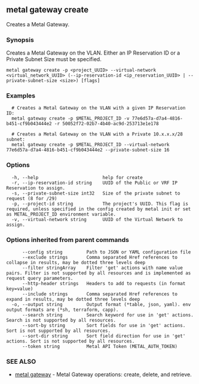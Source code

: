 ## metal gateway create

Creates a Metal Gateway.

### Synopsis

Creates a Metal Gateway on the VLAN. Either an IP Reservation ID or a Private Subnet Size must be specified.

```
metal gateway create -p <project_UUID> --virtual-network <virtual_network_UUID> (--ip-reservation-id <ip_reservation_UUID> | --private-subnet-size <size>) [flags]
```

### Examples

```
  # Creates a Metal Gateway on the VLAN with a given IP Reservation ID:
  metal gateway create -p $METAL_PROJECT_ID -v 77e6d57a-d7a4-4816-b451-cf9b043444e2 -r 50052f72-02b7-4b40-ac9d-253713e1e178

  # Creates a Metal Gateway on the VLAN with a Private 10.x.x.x/28 subnet:
  metal gateway create -p $METAL_PROJECT_ID --virtual-network 77e6d57a-d7a4-4816-b451-cf9b043444e2 --private-subnet-size 16
```

### Options

```
  -h, --help                        help for create
  -r, --ip-reservation-id string    UUID of the Public or VRF IP Reservation to assign.
  -s, --private-subnet-size int32   Size of the private subnet to request (8 for /29)
  -p, --project-id string           The project's UUID. This flag is required, unless specified in the config created by metal init or set as METAL_PROJECT_ID environment variable.
  -v, --virtual-network string      UUID of the Virtual Network to assign.
```

### Options inherited from parent commands

```
      --config string         Path to JSON or YAML configuration file
      --exclude strings       Comma separated Href references to collapse in results, may be dotted three levels deep
      --filter stringArray    Filter 'get' actions with name value pairs. Filter is not supported by all resources and is implemented as request query parameters.
      --http-header strings   Headers to add to requests (in format key=value)
      --include strings       Comma separated Href references to expand in results, may be dotted three levels deep
  -o, --output string         Output format (*table, json, yaml). env output formats are (*sh, terraform, capp).
      --search string         Search keyword for use in 'get' actions. Search is not supported by all resources.
      --sort-by string        Sort fields for use in 'get' actions. Sort is not supported by all resources.
      --sort-dir string       Sort field direction for use in 'get' actions. Sort is not supported by all resources.
      --token string          Metal API Token (METAL_AUTH_TOKEN)
```

### SEE ALSO

* [metal gateway](metal_gateway.md)	 - Metal Gateway operations: create, delete, and retrieve.

